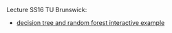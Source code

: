 Lecture SS16 TU Brunswick:
- [decision tree and random forest interactive example](https://pmuench.shinyapps.io/randForest/)
